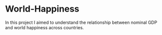 # World-Happiness
In this project I aimed to understand the relationship between nominal GDP and world happiness across countries. 
